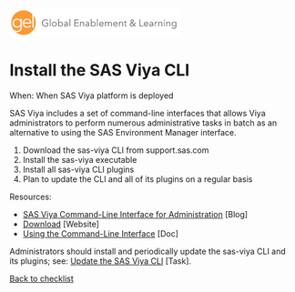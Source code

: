 ![Global Enablement & Learning](/img/gel_banner_logo_tech-partners.jpg)

# Install the SAS Viya CLI

<!--
SortString: 0020
Description: Ensure you have installed the sas-viya cli and its plugins.
Tags: New,Initial,Done
Topic: Kubernetes & IT Admin
Essential: -
Authors: Gerry Nelson
-->

When: When SAS Viya platform is deployed

SAS Viya includes a set of command-line interfaces that allows Viya
administrators to perform numerous administrative tasks in batch as an
alternative to using the SAS Environment Manager interface.

1. Download the sas-viya CLI from support.sas.com
2. Install the sas-viya executable
3. Install all sas-viya CLI plugins
4. Plan to update the CLI and all of its plugins on a regular basis

Resources:

* [SAS Viya Command-Line Interface for Administration](https://communities.sas.com/t5/SAS-Communities-Library/SAS-Viya-Command-Line-Interface-for-Administration-update/ta-p/781035) [Blog]
* [Download](https://support.sas.com/downloads/package.htm?pid=2512) [Website]
* [Using the Command-Line Interface](https://go.documentation.sas.com/doc/en/sasadmincdc/default/calcli/titlepage.htm) [Doc]

Administrators should install and periodically update the sas-viya CLI and its plugins; see: [Update the SAS Viya CLI](./update_sas_viya_cli.md) [Task].

[Back to checklist](../checklist.md)
